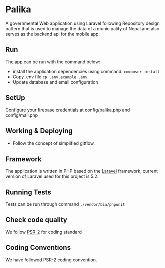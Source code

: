 # Palika

A governmental Web application using Laravel following Repository design pattern that is used to manage the data of a municipality of Nepal and also serves as the backend api for the mobile app.


## Run

The app can be run with the command below:

* install the application dependencies using command: `composer install`
* Copy .env file `cp .env.example .env`
* Update database and email configuration

## SetUp
Configure your firebase credentials at config/palika.php and config/mail.php

## Working & Deploying
* Follow the concept of simplified gitflow.

## Framework

The application is written in PHP based on the [Laravel](http://laravel.com) framework, current version of Laravel 
used for this project is 5.2.
 
## Running Tests

Tests can be run through command `./vendor/bin/phpunit`

## Check code quality

We follow [PSR-2](https://github.com/php-fig/fig-standards/blob/master/accepted/PSR-2-coding-style-guide.md) for 
coding standard  

## Coding Conventions

We have followed PSR-2 coding convention.
